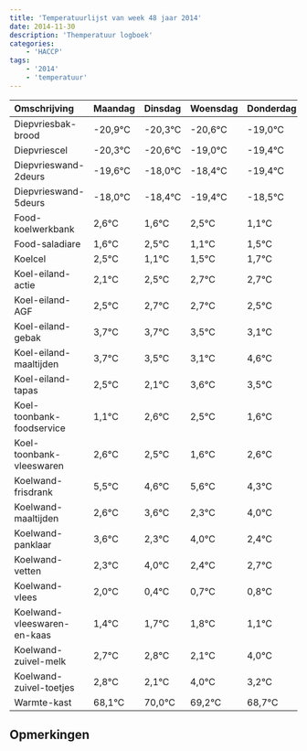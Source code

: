 ```yaml
---
title: 'Temperatuurlijst van week 48 jaar 2014'
date: 2014-11-30
description: 'Themperatuur logboek'
categories:
    - 'HACCP'
tags:
    - '2014'
    - 'temperatuur'
---
```

|Omschrijving|Maandag|Dinsdag|Woensdag|Donderdag|Vrijdag|Zaterdag|Zondag|
|:---|:---|:---|:---|:---|:---|:---|:---|
|Diepvriesbak-brood|-20,9°C|-20,3°C|-20,6°C|-19,0°C|-19,4°C|-20,4°C|-19,5°C|
|Diepvriescel|-20,3°C|-20,6°C|-19,0°C|-19,4°C|-20,4°C|-19,5°C|-20,9°C|
|Diepvrieswand-2deurs|-19,6°C|-18,0°C|-18,4°C|-19,4°C|-18,5°C|-19,9°C|-19,5°C|
|Diepvrieswand-5deurs|-18,0°C|-18,4°C|-19,4°C|-18,5°C|-19,9°C|-19,5°C|-19,3°C|
|Food-koelwerkbank|2,6°C|1,6°C|2,5°C|1,1°C|1,5°C|1,7°C|1,7°C|
|Food-saladiare|1,6°C|2,5°C|1,1°C|1,5°C|1,7°C|1,7°C|1,5°C|
|Koelcel|2,5°C|1,1°C|1,5°C|1,7°C|1,7°C|1,5°C|1,1°C|
|Koel-eiland-actie|2,1°C|2,5°C|2,7°C|2,7°C|2,5°C|2,1°C|3,6°C|
|Koel-eiland-AGF|2,5°C|2,7°C|2,7°C|2,5°C|2,1°C|3,6°C|3,5°C|
|Koel-eiland-gebak|3,7°C|3,7°C|3,5°C|3,1°C|4,6°C|4,5°C|3,6°C|
|Koel-eiland-maaltijden|3,7°C|3,5°C|3,1°C|4,6°C|4,5°C|3,6°C|4,6°C|
|Koel-eiland-tapas|2,5°C|2,1°C|3,6°C|3,5°C|2,6°C|3,6°C|2,3°C|
|Koel-toonbank-foodservice|1,1°C|2,6°C|2,5°C|1,6°C|2,6°C|1,3°C|3,0°C|
|Koel-toonbank-vleeswaren|2,6°C|2,5°C|1,6°C|2,6°C|1,3°C|3,0°C|1,4°C|
|Koelwand-frisdrank|5,5°C|4,6°C|5,6°C|4,3°C|6,0°C|4,4°C|4,7°C|
|Koelwand-maaltijden|2,6°C|3,6°C|2,3°C|4,0°C|2,4°C|2,7°C|2,8°C|
|Koelwand-panklaar|3,6°C|2,3°C|4,0°C|2,4°C|2,7°C|2,8°C|2,1°C|
|Koelwand-vetten|2,3°C|4,0°C|2,4°C|2,7°C|2,8°C|2,1°C|4,0°C|
|Koelwand-vlees|2,0°C|0,4°C|0,7°C|0,8°C|0,1°C|2,0°C|1,2°C|
|Koelwand-vleeswaren-en-kaas|1,4°C|1,7°C|1,8°C|1,1°C|3,0°C|2,2°C|1,7°C|
|Koelwand-zuivel-melk|2,7°C|2,8°C|2,1°C|4,0°C|3,2°C|2,7°C|3,9°C|
|Koelwand-zuivel-toetjes|2,8°C|2,1°C|4,0°C|3,2°C|2,7°C|3,9°C|3,1°C|
|Warmte-kast|68,1°C|70,0°C|69,2°C|68,7°C|69,9°C|69,1°C|68,1°C|

## Opmerkingen


